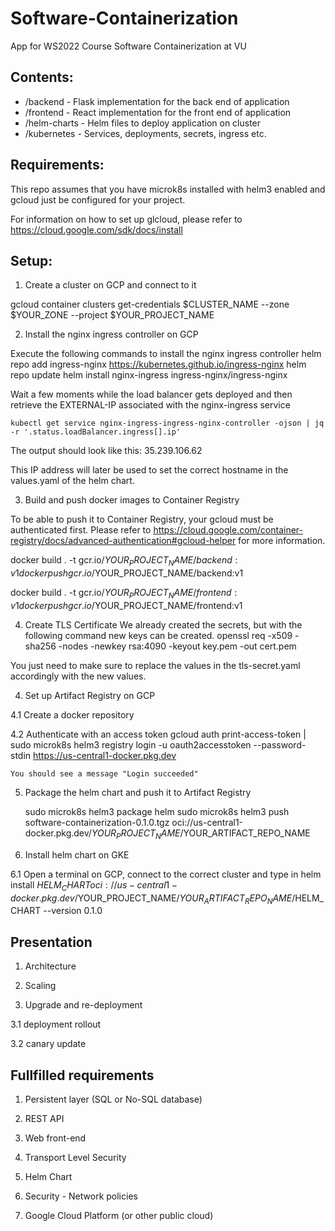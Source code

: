 # Software-Containerization
App for WS2022 Course Software Containerization at VU

## Contents:
- /backend - Flask implementation for the back end of application
- /frontend - React implementation for the front end of application
- /helm-charts - Helm files to deploy application on cluster
- /kubernetes - Services, deployments, secrets, ingress etc.

## Requirements:

This repo assumes that you have microk8s installed with helm3 enabled and gcloud just be configured for your project.

For information on how to set up glcloud, please refer to https://cloud.google.com/sdk/docs/install

## Setup:
1. Create a cluster on GCP and connect to it

gcloud container clusters get-credentials $CLUSTER_NAME --zone $YOUR_ZONE --project $YOUR_PROJECT_NAME


2. Install the nginx ingress controller on GCP

Execute the following commands to install the nginx ingress controller
    helm repo add ingress-nginx https://kubernetes.github.io/ingress-nginx
    helm repo update
    helm install nginx-ingress ingress-nginx/ingress-nginx

Wait a few moments while the load balancer gets deployed and then retrieve the EXTERNAL-IP associated with the nginx-ingress service

    kubectl get service nginx-ingress-ingress-nginx-controller -ojson | jq -r '.status.loadBalancer.ingress[].ip'

The output should look like this:
    35.239.106.62

This IP address will later be used to set the correct hostname in the values.yaml of the helm chart. 

3. Build and push docker images to Container Registry

To be able to push it to Container Registry, your gcloud must be authenticated first. Please refer to https://cloud.google.com/container-registry/docs/advanced-authentication#gcloud-helper for more information.

docker build . -t gcr.io/$YOUR_PROJECT_NAME/backend:v1
docker push gcr.io/$YOUR_PROJECT_NAME/backend:v1

docker build . -t gcr.io/$YOUR_PROJECT_NAME/frontend:v1
docker push gcr.io/$YOUR_PROJECT_NAME/frontend:v1

4. Create TLS Certificate
We already created the secrets, but with the following command new keys can be created.
    openssl req -x509 -sha256 -nodes -newkey rsa:4090 -keyout key.pem -out cert.pem

You just need to make sure to replace the values in the tls-secret.yaml accordingly with the new values.


4. Set up Artifact Registry on GCP

4.1 Create a docker repository

4.2 Authenticate with an access token
    gcloud auth print-access-token | sudo microk8s helm3 registry login -u oauth2accesstoken --password-stdin https://us-central1-docker.pkg.dev

    You should see a message "Login succeeded"


5. Package the helm chart and push it to Artifact Registry

    sudo microk8s helm3 package helm
    sudo microk8s helm3 push software-containerization-0.1.0.tgz oci://us-central1-docker.pkg.dev/$YOUR_PROJECT_NAME/$YOUR_ARTIFACT_REPO_NAME


6. Install helm chart on GKE

6.1 Open a terminal on GCP, connect to the correct cluster and type in
    helm install $HELM_CHART oci://us-central1-docker.pkg.dev/$YOUR_PROJECT_NAME/$YOUR_ARTIFACT_REPO_NAME/$HELM_CHART --version 0.1.0


## Presentation

1. Architecture

2. Scaling

3. Upgrade and re-deployment

3.1 deployment rollout

3.2 canary update




## Fullfilled requirements


1. Persistent layer (SQL or No-SQL database)

2. REST API

3. Web front-end

4. Transport Level Security

5. Helm Chart

6. Security - Network policies

7. Google Cloud Platform (or other public cloud)



